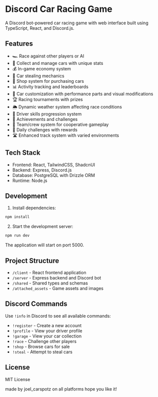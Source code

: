 
# Discord Car Racing Game

A Discord bot-powered car racing game with web interface built using TypeScript, React, and Discord.js.

## Features

- 🏎️ Race against other players or AI
- 🚗 Collect and manage cars with unique stats
- 💰 In-game economy system
- 🔑 Car stealing mechanics
- 🏪 Shop system for purchasing cars
- 📊 Activity tracking and leaderboards
- 🔧 Car customization with performance parts and visual modifications
- 🏆 Racing tournaments with prizes
- 🌦️ Dynamic weather system affecting race conditions
- 🏅 Driver skills progression system
- 🥇 Achievements and challenges
- 👥 Team/crew system for cooperative gameplay
- 📅 Daily challenges with rewards
- 🛣️ Enhanced track system with varied environments

## Tech Stack

- Frontend: React, TailwindCSS, ShadcnUI
- Backend: Express, Discord.js
- Database: PostgreSQL with Drizzle ORM
- Runtime: Node.js

## Development

1. Install dependencies:
```bash
npm install
```

2. Start the development server:
```bash
npm run dev
```

The application will start on port 5000.

## Project Structure

- `/client` - React frontend application
- `/server` - Express backend and Discord bot
- `/shared` - Shared types and schemas
- `/attached_assets` - Game assets and images

## Discord Commands

Use `!info` in Discord to see all available commands:

- `!register` - Create a new account
- `!profile` - View your driver profile
- `!garage` - View your car collection
- `!race` - Challenge other players
- `!shop` - Browse cars for sale
- `!steal` - Attempt to steal cars

## License

MIT License

made by joel_carspotz on all platforms 
hope you like it!